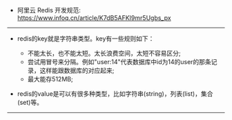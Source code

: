 
* 阿里云 Redis 开发规范: https://www.infoq.cn/article/K7dB5AFKI9mr5Ugbs_px

---

* redis的key就是字符串类型。key有一些规则如下：
    * 不能太长，也不能太短。太长浪费空间，太短不容易区分;
    * 尝试用冒号来分隔。例如"user:14"代表数据库中id为14的user的那条记录，这样能跟数据库的对应起来;
    * 最大能存512MB;

* redis的value是可以有很多种类型，比如字符串(string)，列表(list)，集合(set)等。

---

